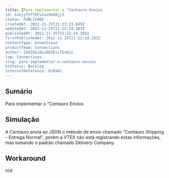 ```yaml
---
title: [Para implementar o "Centauro Envios
id: 1xkjyfVfT8Fs2as9mbNjj3
status: PUBLISHED
createdAt: 2022-11-25T21:23:23.849Z
updatedAt: 2022-11-25T21:23:24.283Z
publishedAt: 2022-11-25T21:23:24.283Z
firstPublishedAt: 2022-11-25T21:23:24.283Z
contentType: knownIssue
productTeam: Connections
author: 2mXZkbi0oi061KicTExNjo
tag: Connections
slug: para-implementar-o-centauro-envios
kiStatus: Backlog
internalReference: 618941
---
```


## Sumário


Para implementar o "Centauro Envios



## Simulação


A Centauro envia ao JSON o método de envio chamado "Centauro Shipping - Entrega Normal", porém a VTEX não está registrando estas informações, mas tomando o padrão chamado Delivery Company.



## Workaround


n/d

